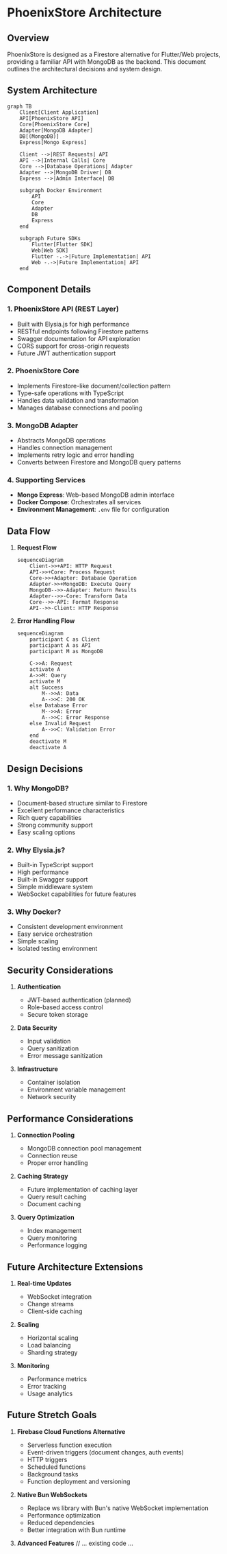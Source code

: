 # PhoenixStore Architecture

## Overview

PhoenixStore is designed as a Firestore alternative for Flutter/Web projects, providing a familiar API with MongoDB as the backend. This document outlines the architectural decisions and system design.

## System Architecture

```mermaid
graph TB
    Client[Client Application]
    API[PhoenixStore API]
    Core[PhoenixStore Core]
    Adapter[MongoDB Adapter]
    DB[(MongoDB)]
    Express[Mongo Express]
    
    Client -->|REST Requests| API
    API -->|Internal Calls| Core
    Core -->|Database Operations| Adapter
    Adapter -->|MongoDB Driver| DB
    Express -->|Admin Interface| DB

    subgraph Docker Environment
        API
        Core
        Adapter
        DB
        Express
    end

    subgraph Future SDKs
        Flutter[Flutter SDK]
        Web[Web SDK]
        Flutter -.->|Future Implementation| API
        Web -.->|Future Implementation| API
    end
```

## Component Details

### 1. PhoenixStore API (REST Layer)
- Built with Elysia.js for high performance
- RESTful endpoints following Firestore patterns
- Swagger documentation for API exploration
- CORS support for cross-origin requests
- Future JWT authentication support

### 2. PhoenixStore Core
- Implements Firestore-like document/collection pattern
- Type-safe operations with TypeScript
- Handles data validation and transformation
- Manages database connections and pooling

### 3. MongoDB Adapter
- Abstracts MongoDB operations
- Handles connection management
- Implements retry logic and error handling
- Converts between Firestore and MongoDB query patterns

### 4. Supporting Services
- **Mongo Express**: Web-based MongoDB admin interface
- **Docker Compose**: Orchestrates all services
- **Environment Management**: `.env` file for configuration

## Data Flow

1. **Request Flow**
   ```mermaid
   sequenceDiagram
       Client->>+API: HTTP Request
       API->>+Core: Process Request
       Core->>+Adapter: Database Operation
       Adapter->>+MongoDB: Execute Query
       MongoDB-->>-Adapter: Return Results
       Adapter-->>-Core: Transform Data
       Core-->>-API: Format Response
       API-->>-Client: HTTP Response
   ```

2. **Error Handling Flow**
   ```mermaid
   sequenceDiagram
       participant C as Client
       participant A as API
       participant M as MongoDB
       
       C->>A: Request
       activate A
       A->>M: Query
       activate M
       alt Success
           M-->>A: Data
           A-->>C: 200 OK
       else Database Error
           M-->>A: Error
           A-->>C: Error Response
       else Invalid Request
           A-->>C: Validation Error
       end
       deactivate M
       deactivate A
   ```

## Design Decisions

### 1. Why MongoDB?
- Document-based structure similar to Firestore
- Excellent performance characteristics
- Rich query capabilities
- Strong community support
- Easy scaling options

### 2. Why Elysia.js?
- Built-in TypeScript support
- High performance
- Built-in Swagger support
- Simple middleware system
- WebSocket capabilities for future features

### 3. Why Docker?
- Consistent development environment
- Easy service orchestration
- Simple scaling
- Isolated testing environment

## Security Considerations

1. **Authentication**
   - JWT-based authentication (planned)
   - Role-based access control
   - Secure token storage

2. **Data Security**
   - Input validation
   - Query sanitization
   - Error message sanitization

3. **Infrastructure**
   - Container isolation
   - Environment variable management
   - Network security

## Performance Considerations

1. **Connection Pooling**
   - MongoDB connection pool management
   - Connection reuse
   - Proper error handling

2. **Caching Strategy**
   - Future implementation of caching layer
   - Query result caching
   - Document caching

3. **Query Optimization**
   - Index management
   - Query monitoring
   - Performance logging

## Future Architecture Extensions

1. **Real-time Updates**
   - WebSocket integration
   - Change streams
   - Client-side caching

2. **Scaling**
   - Horizontal scaling
   - Load balancing
   - Sharding strategy

3. **Monitoring**
   - Performance metrics
   - Error tracking
   - Usage analytics

## Future Stretch Goals

1. **Firebase Cloud Functions Alternative**
   - Serverless function execution
   - Event-driven triggers (document changes, auth events)
   - HTTP triggers
   - Scheduled functions
   - Background tasks
   - Function deployment and versioning

2. **Native Bun WebSockets**
   - Replace ws library with Bun's native WebSocket implementation
   - Performance optimization
   - Reduced dependencies
   - Better integration with Bun runtime

3. **Advanced Features**
   // ... existing code ... 